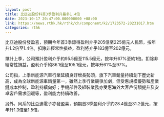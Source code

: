 ```yaml
---
layout: post
title: 比亞迪股份料首3季盈利升最多1.4倍
date: 2023-10-17 20:47:00.000000000 +08:00
link: https://news.rthk.hk/rthk/ch/component/k2/1723572-20231017.htm
categories: rthk
---
```


比亞迪股份發盈喜，預期今年首3季錄得盈利介乎205億至225億元人民幣，按年升1.2倍至1.4倍。扣除非經常性損益，盈利將介乎183億至202億元。

單計上季，公司預計盈利介乎約95.5億至115.5億元，按年升67%至約1倍。扣除非經常性損益，盈利介乎約86.1億至105.1億元，按年升61%至97%。

公司指，上季新能源汽車行業延續良好增長勢頭，旗下汽車銷量持續創下歷史新高，成為全球新能源車銷量第一，雖然上季行業競爭加劇，但受惠規模優勢和產業鏈成本控制，盈利持續向好；手機部件及組裝業務亦受惠海外大客戶份額提升及安卓客戶需求回暖等，盈利能力持續改善。

另外，同系的比亞迪電子亦發盈喜，預期首3季盈利介乎約28.4億至31.2億元，按年升1.3倍至1.5倍。
